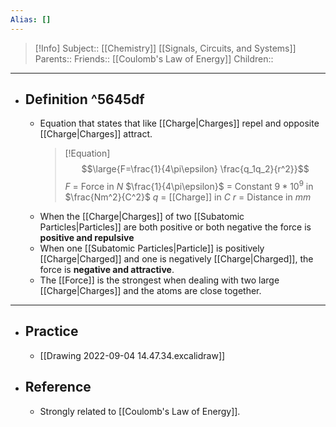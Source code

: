 ```yaml
---
Alias: []
---
```

> [!Info]
> Subject:: [[Chemistry]] [[Signals, Circuits, and Systems]]
> Parents:: 
> Friends:: [[Coulomb's Law of Energy]]
> Children:: 
---
- ## Definition ^5645df
	- Equation that states that like [[Charge|Charges]] repel and opposite [[Charge|Charges]] attract.
	  > [!Equation]
	  > $$\large{F=\frac{1}{4\pi\epsilon} \frac{q_1q_2}{r^2}}$$
	  > $F$ = Force in $N$
	  > $\frac{1}{4\pi\epsilon}$ = Constant $9*10^9$ in $\frac{Nm^2}{C^2}$
	  > $q$ = [[Charge]] in $C$
	  > $r$ = Distance in $mm$
	- When the [[Charge|Charges]] of two [[Subatomic Particles|Particles]] are both positive or both negative the force is **positive and repulsive**
	- When one [[Subatomic Particles|Particle]] is positively [[Charge|Charged]] and one is negatively [[Charge|Charged]], the force is **negative and attractive**.
	- The [[Force]] is the strongest when dealing with two large [[Charge|Charges]] and the atoms are close together.
---
- ## Practice
	- [[Drawing 2022-09-04 14.47.34.excalidraw]]
- ## Reference
	- Strongly related to [[Coulomb's Law of Energy]].